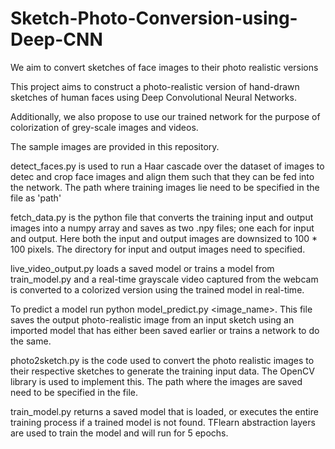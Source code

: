# Sketch-Photo-Conversion-using-Deep-CNN
We aim to convert sketches of face images to their photo realistic versions

This project aims to construct a photo-realistic version of hand-drawn sketches of human faces using Deep Convolutional Neural Networks.

Additionally, we also propose to use our trained network for the purpose of colorization of grey-scale images and videos.

The sample images are provided in this repository.

detect_faces.py is used to run a Haar cascade over the dataset of images to detec and crop face images and align them such that they can be fed into the network. The path where training images lie need to be specified in the file as 'path'

fetch_data.py is the python file that converts the training input and output images into a numpy array and saves as two .npy files; one each for input and output. Here both the input and output images are downsized to 100 * 100 pixels. The directory for input and output images need to specified.

live_video_output.py loads a saved model or trains a model from train_model.py and a real-time grayscale video captured from the webcam is converted to a colorized version using the trained model in real-time.

To predict a model run python model_predict.py <image_name>. This file saves the output photo-realistic image from an input sketch using an imported model that has either been saved earlier or trains a network to do the same.

photo2sketch.py is the code used to convert the photo realistic images to their respective sketches to generate the training input data. The OpenCV library is used to implement this. The path where the images are saved need to be specified in the file.

train_model.py returns a saved model that is loaded, or executes the entire training process if a trained model is not found. TFlearn abstraction layers are used to train the model and will run for 5 epochs.
